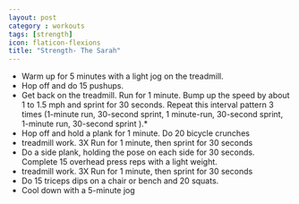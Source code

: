 ```yaml
---
layout: post
category : workouts
tags: [strength]
icon: flaticon-flexions
title: "Strength- The Sarah"
---
```

* Warm up for 5 minutes with a light jog on the treadmill. 
* Hop off and do 15 pushups. 
* Get back on the treadmill. Run for 1 minute. Bump up the speed by about 1 to 1.5 mph and sprint for 30 seconds. Repeat this interval pattern 3 times (1-minute run, 30-second sprint, 1 minute-run, 30-second sprint, 1-minute run, 30-second sprint ).*
* Hop off and hold a plank for 1 minute. Do 20 bicycle crunches
* treadmill work. 3X Run for 1 minute, then sprint for 30 seconds 
* Do a side plank, holding the pose on each side for 30 seconds. Complete 15 overhead press reps with a light weight. 
* treadmill work. 3X Run for 1 minute, then sprint for 30 seconds 
* Do 15 triceps dips on a chair or bench and 20 squats. 
* Cool down with a 5-minute jog
